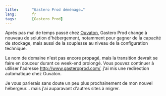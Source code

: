 ```yaml
--- 
title:      "Gastero Prod déménage…" 
lang:       fr 
tags:       [Gastero Prod]
---
```


Après pas mal de temps passé chez [Ouvaton](http://ouvaton.coop/), Gastero Prod change à nouveau de solution d'hébergement, notamment pour gagner de la capacité de stockage, mais aussi de la souplesse au niveau de la configuration technique.


Le nom de domaine n'est pas encore propagé, mais la transition devrait se faire en douceur durant ce week-end prolongé. Vous pouvez continuer à utiliser l'adresse <http://www.gasteroprod.com/>, j'ai mis une redirection automatique chez Ouvaton.

Je vous parlerais sans doute un peu plus prochainement de mon nouvel hébergeur… mais j'ai auparavant d'autres sites à migrer.

